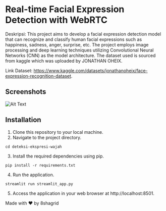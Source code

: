 # Real-time Facial Expression Detection with WebRTC

Deskripsi:
This project aims to develop a facial expression detection model that can recognize and classify human facial expressions such as happiness, sadness, anger, surprise, etc. The project employs image processing and deep learning techniques utilizing Convolutional Neural Networks (CNN) as the model architecture. The dataset used is sourced from kaggle which was uploaded by JONATHAN OHEIX.

Link Dataset:
https://www.kaggle.com/datasets/jonathanoheix/face-expression-recognition-dataset.

## Screenshots
![Alt Text](relative/path/to/your/image.png)



## Installation

1. Clone this repository to your local machine.
2. Navigate to the project directory.
```
cd deteksi-ekspresi-wajah
```
3. Install the required dependencies using pip.
```
pip install -r requirements.txt
```
4. Run the application.
```
streamlit run streamlit_app.py
```
5. Access the application in your web browser at http://localhost:8501.

Made with ❤️ by 8shagrid

